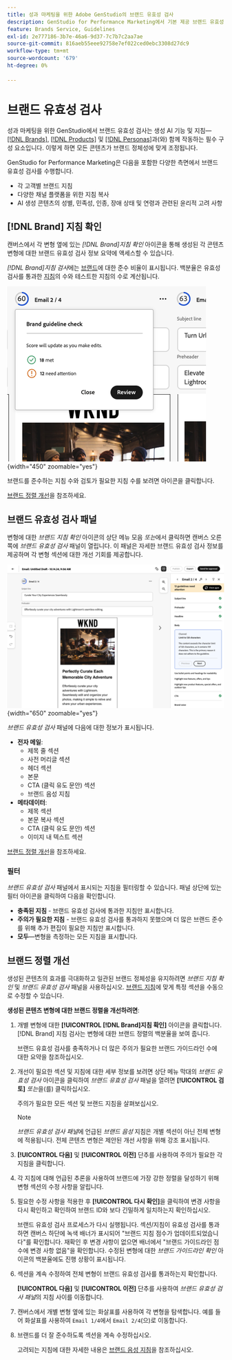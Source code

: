 ```yaml
---
title: 성과 마케팅을 위한 Adobe GenStudio의 브랜드 유효성 검사
description: GenStudio for Performance Marketing에서 기본 제공 브랜드 유효성 검사 시스템이 작동하는 방식을 알아봅니다.
feature: Brands Service, Guidelines
exl-id: 2e777186-3b7e-46a6-9d37-7c7b7c2aa7ae
source-git-commit: 816aeb55eee92758e7ef022ced0ebc3308d27dc9
workflow-type: tm+mt
source-wordcount: '679'
ht-degree: 0%

---
```


# 브랜드 유효성 검사

성과 마케팅을 위한 GenStudio에서 브랜드 유효성 검사는 생성 AI 기능 및 지침—[[!DNL Brands]](/help/user-guide/guidelines/brands.md), [[!DNL Products]](/help/user-guide/guidelines/products.md) 및 [[!DNL Personas]](/help/user-guide/guidelines/personas.md)과(와) 함께 작동하는 필수 구성 요소입니다. 이렇게 하면 모든 콘텐츠가 브랜드 정체성에 맞게 조정됩니다.

GenStudio for Performance Marketing은 다음을 포함한 다양한 측면에서 브랜드 유효성 검사를 수행합니다.

* 각 고객별 브랜드 지침
* 다양한 채널 플랫폼을 위한 지침 복사
* AI 생성 콘텐츠의 성별, 민족성, 인종, 장애 상태 및 연령과 관련된 윤리적 고려 사항

## [!DNL Brand] 지침 확인

캔버스에서 각 변형 옆에 있는 _[!DNL Brand]지침 확인_ 아이콘을 통해 생성된 각 콘텐츠 변형에 대한 브랜드 유효성 검사 정보 요약에 액세스할 수 있습니다.

_[!DNL Brand]지침 검사_&#x200B;에는 [브랜드](brands.md)에 대한 준수 비율이 표시됩니다. 백분율은 유효성 검사를 통과한 [지침](overview.md)의 수와 테스트한 지침의 수로 계산됩니다.

![[!DNL Brand] 지침 확인](/help/assets/brand-guidelines-check.png){width="450" zoomable="yes"}

브랜드를 준수하는 지침 수와 검토가 필요한 지침 수를 보려면 아이콘을 클릭합니다.

[브랜드 정렬 개선](#improve-brand-alignment)을 참조하세요.

## 브랜드 유효성 검사 패널

변형에 대한 _브랜드 지침 확인_ 아이콘의 상단 메뉴 모음 _또는_&#x200B;에서 클릭하면 캔버스 오른쪽에 _브랜드 유효성 검사_ 패널이 열립니다. 이 패널은 자세한 브랜드 유효성 검사 정보를 제공하며 각 변형 섹션에 대한 개선 기회를 제공합니다.

![[!DNL Brand] 유효성 검사 패널](/help/assets/brand-validation-panel.png){width="650" zoomable="yes"}

_브랜드 유효성 검사_ 패널에 다음에 대한 정보가 표시됩니다.

* **전자 메일**:
   * 제목 줄 섹션
   * 사전 머리글 섹션
   * 헤더 섹션
   * 본문
   * CTA (클릭 유도 문안) 섹션
   * 브랜드 음성 지침
* **메타데이터**:
   * 제목 섹션
   * 본문 복사 섹션
   * CTA (클릭 유도 문안) 섹션
   * 이미지 내 텍스트 섹션

[브랜드 정렬 개선](#improve-brand-alignment)을 참조하세요.

### 필터

_브랜드 유효성 검사_ 패널에서 표시되는 지침을 필터링할 수 있습니다. 패널 상단에 있는 필터 아이콘을 클릭하여 다음을 확인합니다.

* **충족된 지침** - 브랜드 유효성 검사에 통과한 지침만 표시합니다.
* **주의가 필요한 지침** - 브랜드 유효성 검사를 통과하지 못했으며 더 많은 브랜드 준수를 위해 추가 편집이 필요한 지침만 표시합니다.
* **모두**—변형을 측정하는 모든 지침을 표시합니다.

## 브랜드 정렬 개선

생성된 콘텐츠의 효과를 극대화하고 일관된 브랜드 정체성을 유지하려면 _브랜드 지침 확인_ 및 _브랜드 유효성 검사_ 패널을 사용하십시오. [브랜드 지침](brands.md)에 맞게 특정 섹션을 수동으로 수정할 수 있습니다.

**생성된 콘텐츠 변형에 대한 브랜드 정렬을 개선하려면**:

1. 개별 변형에 대한 **[!UICONTROL [!DNL Brand]지침 확인]** 아이콘을 클릭합니다. [!DNL Brand] 지침 검사는 변형에 대한 브랜드 정렬의 백분율을 보여 줍니다.

   브랜드 유효성 검사를 충족하거나 더 많은 주의가 필요한 브랜드 가이드라인 수에 대한 요약을 참조하십시오.

1. 개선이 필요한 섹션 및 지침에 대한 세부 정보를 보려면 상단 메뉴 막대의 _브랜드 유효성 검사_ 아이콘을 클릭하여 _브랜드 유효성 검사_ 패널을 열려면 **[!UICONTROL 검토]** _또는_&#x200B;을(를) 클릭하십시오.

   주의가 필요한 모든 섹션 및 브랜드 지침을 살펴보십시오.

   >[!NOTE]
   >
   > _브랜드 유효성 검사 패널_&#x200B;에 언급된 _브랜드 음성_ 지침은 개별 섹션이 아닌 전체 변형에 적용됩니다. 전체 콘텐츠 변형은 제안된 개선 사항을 위해 강조 표시됩니다.

1. **[!UICONTROL 다음]** 및 **[!UICONTROL 이전]** 단추를 사용하여 주의가 필요한 각 지침을 클릭합니다.

1. 각 지침에 대해 언급된 추론을 사용하여 브랜드에 가장 강한 정렬을 달성하기 위해 변형 섹션의 수정 사항을 알립니다.


1. 필요한 수정 사항을 적용한 후 **[!UICONTROL 다시 확인]**&#x200B;을 클릭하여 변경 사항을 다시 확인하고 확인하여 브랜드 ID와 보다 긴밀하게 일치하는지 확인하십시오.

   브랜드 유효성 검사 프로세스가 다시 실행됩니다. 섹션/지침이 유효성 검사를 통과하면 캔버스 하단에 녹색 배너가 표시되어 &quot;브랜드 지침 점수가 업데이트되었습니다&quot;를 확인합니다. 재확인 후 변경 사항이 없으면 배너에서 &quot;브랜드 가이드라인 점수에 변경 사항 없음&quot;을 확인합니다. 수정된 변형에 대한 _브랜드 가이드라인 확인_ 아이콘의 백분율에도 진행 상황이 표시됩니다.

1. 섹션을 계속 수정하여 전체 변형이 브랜드 유효성 검사를 통과하는지 확인합니다.

   **[!UICONTROL 다음]** 및 **[!UICONTROL 이전]** 단추를 사용하여 _브랜드 유효성 검사 패널_&#x200B;의 지침 사이를 이동합니다.

1. 캔버스에서 개별 변형 옆에 있는 화살표를 사용하여 각 변형을 탐색합니다. 예를 들어 화살표를 사용하여 `Email 1/4`에서 `Email 2/4`(으)로 이동합니다.
1. 브랜드를 더 잘 준수하도록 섹션을 계속 수정하십시오.

   고려되는 지침에 대한 자세한 내용은 [브랜드 음성 지침](/help/user-guide/guidelines/brands.md#brand-voice-guidelines)을 참조하십시오.
